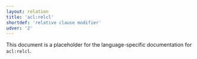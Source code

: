 ```yaml
---
layout: relation
title: 'acl:relcl'
shortdef: 'relative clause modifier'
udver: '2'
---
```


This document is a placeholder for the language-specific documentation
for `acl:relcl`.
